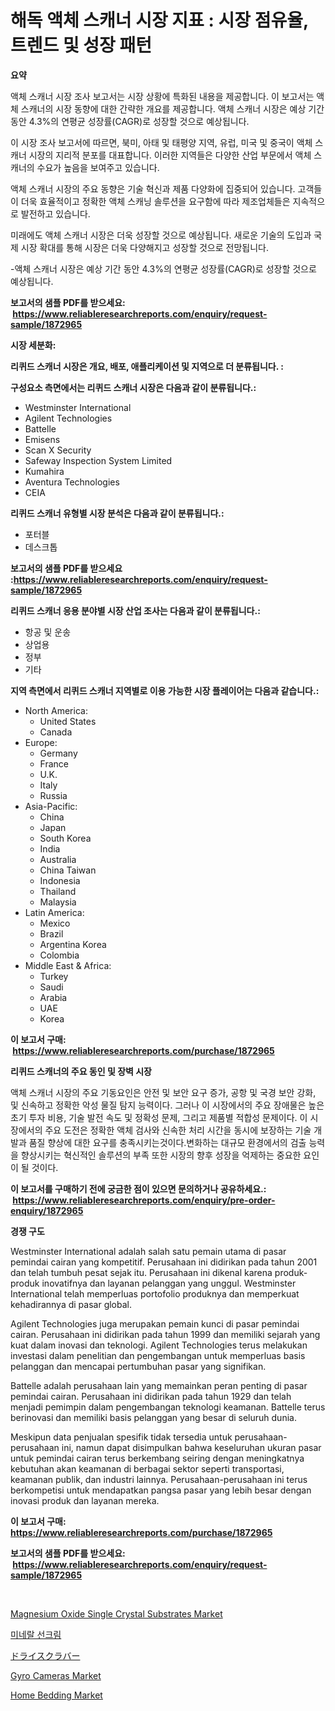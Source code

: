<p><h1>해독 액체 스캐너 시장 지표 : 시장 점유율, 트렌드 및 성장 패턴</h1></p><p><strong>요약</strong></p>
<p><p>액체 스캐너 시장 조사 보고서는 시장 상황에 특화된 내용을 제공합니다. 이 보고서는 액체 스캐너의 시장 동향에 대한 간략한 개요를 제공합니다. 액체 스캐너 시장은 예상 기간 동안 4.3%의 연평균 성장률(CAGR)로 성장할 것으로 예상됩니다.</p><p>이 시장 조사 보고서에 따르면, 북미, 아태 및 태평양 지역, 유럽, 미국 및 중국이 액체 스캐너 시장의 지리적 분포를 대표합니다. 이러한 지역들은 다양한 산업 부문에서 액체 스캐너의 수요가 높음을 보여주고 있습니다.</p><p>액체 스캐너 시장의 주요 동향은 기술 혁신과 제품 다양화에 집중되어 있습니다. 고객들이 더욱 효율적이고 정확한 액체 스캐닝 솔루션을 요구함에 따라 제조업체들은 지속적으로 발전하고 있습니다.</p><p>미래에도 액체 스캐너 시장은 더욱 성장할 것으로 예상됩니다. 새로운 기술의 도입과 국제 시장 확대를 통해 시장은 더욱 다양해지고 성장할 것으로 전망됩니다.</p><p>-액체 스캐너 시장은 예상 기간 동안 4.3%의 연평균 성장률(CAGR)로 성장할 것으로 예상됩니다.</p></p>
<p><strong>보고서의 샘플 PDF를 받으세요: &nbsp;<a href="https://www.reliableresearchreports.com/enquiry/request-sample/1872965">https://www.reliableresearchreports.com/enquiry/request-sample/1872965</a></strong></p>
<p><strong>시장 세분화:</strong></p>
<p><strong> 리퀴드 스캐너 시장은 개요, 배포, 애플리케이션 및 지역으로 더 분류됩니다. :</strong></p>
<p><strong>구성요소 측면에서는 리퀴드 스캐너 시장은 다음과 같이 분류됩니다.:</strong></p>
<p><ul><li>Westminster International</li><li>Agilent Technologies</li><li>Battelle</li><li>Emisens</li><li>Scan X Security</li><li>Safeway Inspection System Limited</li><li>Kumahira</li><li>Aventura Technologies</li><li>CEIA</li></ul></p>
<p><strong> 리퀴드 스캐너 유형별 시장 분석은 다음과 같이 분류됩니다.:</strong></p>
<p><ul><li>포터블</li><li>데스크톱</li></ul></p>
<p><strong>보고서의 샘플 PDF를 받으세요 :<a href="https://www.reliableresearchreports.com/enquiry/request-sample/1872965">https://www.reliableresearchreports.com/enquiry/request-sample/1872965</a></strong></p>
<p><strong> 리퀴드 스캐너 응용 분야별 시장 산업 조사는 다음과 같이 분류됩니다.:</strong></p>
<p><ul><li>항공 및 운송</li><li>상업용</li><li>정부</li><li>기타</li></ul></p>
<p><strong>지역 측면에서 리퀴드 스캐너 지역별로 이용 가능한 시장 플레이어는 다음과 같습니다.:</strong></p>
<p><ul>
    <li>
        North America:
        <ul>
            <li>United States</li>
            <li>Canada</li>
        </ul>
    </li>
    <li>
        Europe:
        <ul>
            <li>Germany</li>
            <li>France</li>
            <li>U.K.</li>
            <li>Italy</li>
            <li>Russia</li>
        </ul>
    </li>
    <li>
        Asia-Pacific:
        <ul>
            <li>China</li>
            <li>Japan</li>
            <li>South Korea</li>
            <li>India</li>
            <li>Australia</li>
            <li>China Taiwan</li>
            <li>Indonesia</li>
            <li>Thailand</li>
            <li>Malaysia</li>
        </ul>
    </li>
    <li>
        Latin America:
        <ul>
            <li>Mexico</li>
            <li>Brazil</li>
            <li>Argentina Korea</li>
            <li>Colombia</li>
        </ul>
    </li>
    <li>
        Middle East & Africa:
        <ul>
            <li>Turkey</li>
            <li>Saudi</li>
            <li>Arabia</li>
            <li>UAE</li>
            <li>Korea</li>
        </ul>
    </li>
    </ul></p>
<p><strong>이 보고서 구매: &nbsp;<a href="https://www.reliableresearchreports.com/purchase/1872965">https://www.reliableresearchreports.com/purchase/1872965</a></strong></p>
<p><strong>리퀴드 스캐너의 주요 동인 및 장벽 시장</strong></p>
<p><p>액체 스캐너 시장의 주요 기동요인은 안전 및 보안 요구 증가, 공항 및 국경 보안 강화, 및 신속하고 정확한 악성 물질 탐지 능력이다. 그러나 이 시장에서의 주요 장애물은 높은 초기 투자 비용, 기술 발전 속도 및 정확성 문제, 그리고 제품별 적합성 문제이다. 이 시장에서의 주요 도전은 정확한 액체 검사와 신속한 처리 시간을 동시에 보장하는 기술 개발과 품질 향상에 대한 요구를 충족시키는것이다.변화하는 대규모 환경에서의 검출 능력을 향상시키는 혁신적인 솔루션의 부족 또한 시장의 향후 성장을 억제하는 중요한 요인이 될 것이다.</p></p>
<p><strong>이 보고서를 구매하기 전에 궁금한 점이 있으면 문의하거나 공유하세요.: &nbsp;<a href="https://www.reliableresearchreports.com/enquiry/pre-order-enquiry/1872965">https://www.reliableresearchreports.com/enquiry/pre-order-enquiry/1872965</a></strong></p>
<p><strong>경쟁 구도</strong></p>
<p><p>Westminster International adalah salah satu pemain utama di pasar pemindai cairan yang kompetitif. Perusahaan ini didirikan pada tahun 2001 dan telah tumbuh pesat sejak itu. Perusahaan ini dikenal karena produk-produk inovatifnya dan layanan pelanggan yang unggul. Westminster International telah memperluas portofolio produknya dan memperkuat kehadirannya di pasar global.</p><p>Agilent Technologies juga merupakan pemain kunci di pasar pemindai cairan. Perusahaan ini didirikan pada tahun 1999 dan memiliki sejarah yang kuat dalam inovasi dan teknologi. Agilent Technologies terus melakukan investasi dalam penelitian dan pengembangan untuk memperluas basis pelanggan dan mencapai pertumbuhan pasar yang signifikan.</p><p>Battelle adalah perusahaan lain yang memainkan peran penting di pasar pemindai cairan. Perusahaan ini didirikan pada tahun 1929 dan telah menjadi pemimpin dalam pengembangan teknologi keamanan. Battelle terus berinovasi dan memiliki basis pelanggan yang besar di seluruh dunia.</p><p>Meskipun data penjualan spesifik tidak tersedia untuk perusahaan-perusahaan ini, namun dapat disimpulkan bahwa keseluruhan ukuran pasar untuk pemindai cairan terus berkembang seiring dengan meningkatnya kebutuhan akan keamanan di berbagai sektor seperti transportasi, keamanan publik, dan industri lainnya. Perusahaan-perusahaan ini terus berkompetisi untuk mendapatkan pangsa pasar yang lebih besar dengan inovasi produk dan layanan mereka.</p></p>
<p><strong>이 보고서 구매: &nbsp; <a href="https://www.reliableresearchreports.com/purchase/1872965">https://www.reliableresearchreports.com/purchase/1872965</a></strong></p>
<p><strong>보고서의 샘플 PDF를 받으세요: &nbsp;<a href="https://www.reliableresearchreports.com/enquiry/request-sample/1872965">https://www.reliableresearchreports.com/enquiry/request-sample/1872965</a></strong><strong></strong></p>
<p>&nbsp;</p>
<p><p><a href="https://issuu.com/reportprime-2/docs/magnesium-oxide-single-crystal-substrates-market-s">Magnesium Oxide Single Crystal Substrates Market</a></p><p><a href="https://github.com/vsap75a286l/Market-Research-Report-List-1/blob/main/49248022469.md">미네랄 선크림</a></p><p><a href="https://github.com/joaejkdzgyljvo6/Market-Research-Report-List-1/blob/main/65156542837.md">ドライスクラバー</a></p><p><a href="https://github.com/kathiaseamanalvaradovlprc2h/Market-Research-Report-List-1/blob/main/gyro-cameras-market.md">Gyro Cameras Market</a></p><p><a href="https://github.com/GroverBarry/Market-Research-Report-List-4/blob/main/home-bedding-market.md">Home Bedding Market</a></p></p>